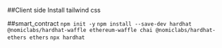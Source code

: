 ##Client side
  Install tailwind css


##smart_contract
  `npm init -y`
  `npm install --save-dev hardhat @nomiclabs/hardhat-waffle ethereum-waffle chai @nomiclabs/hardhat-ethers ethers`
  `npx hardhat`